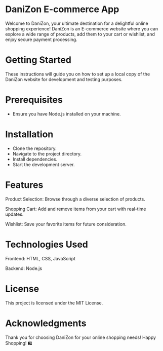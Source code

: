 
# DaniZon E-commerce App
Welcome to DaniZon, your ultimate destination for a delightful online shopping experience! DaniZon is an E-commerce website where you can explore a wide range of products, add them to your cart or wishlist, and enjoy secure payment processing.

# Getting Started
These instructions will guide you on how to set up a local copy of the DaniZon website for development and testing purposes.

# Prerequisites
- Ensure you have Node.js installed on your machine.

# Installation
- Clone the repository.
- Navigate to the project directory.
- Install dependencies.
- Start the development server.

# Features
Product Selection: Browse through a diverse selection of products.

Shopping Cart: Add and remove items from your cart with real-time updates.

Wishlist: Save your favorite items for future consideration.


# Technologies Used
Frontend: HTML, CSS, JavaScript

Backend: Node.js

# License
This project is licensed under the MIT License.

# Acknowledgments
Thank you for choosing DaniZon for your online shopping needs! Happy Shopping! 🛍️
